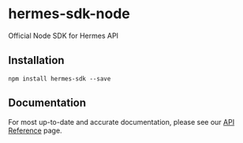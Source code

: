 # hermes-sdk-node
Official Node SDK for Hermes API

## Installation

`npm install hermes-sdk --save`

## Documentation
For most up-to-date and accurate documentation, please see our [API Reference](https://docs.hermesapi.com) page.
